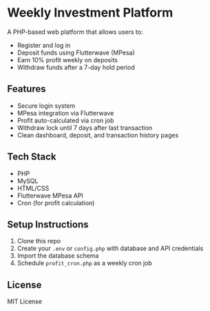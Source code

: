 # Weekly Investment Platform

A PHP-based web platform that allows users to:

- Register and log in
- Deposit funds using Flutterwave (MPesa)
- Earn 10% profit weekly on deposits
- Withdraw funds after a 7-day hold period

## Features

- Secure login system
- MPesa integration via Flutterwave
- Profit auto-calculated via cron job
- Withdraw lock until 7 days after last transaction
- Clean dashboard, deposit, and transaction history pages

## Tech Stack

- PHP
- MySQL
- HTML/CSS
- Flutterwave MPesa API
- Cron (for profit calculation)

## Setup Instructions

1. Clone this repo
2. Create your `.env` or `config.php` with database and API credentials
3. Import the database schema
4. Schedule `profit_cron.php` as a weekly cron job

## License

MIT License

